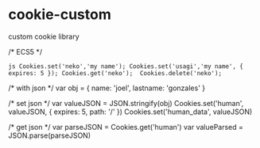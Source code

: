 # cookie-custom
custom cookie library


/* ECS5 */

``js
  Cookies.set('neko','my name');
  Cookies.set('usagi','my name', { expires: 5 });
  Cookies.get('neko');
  Cookies.delete('neko');
``

/* with json */
var obj = {
  name: 'joel',
  lastname: 'gonzales'
}

/* set json */
var valueJSON = JSON.stringify(obj)
Cookies.set('human', valueJSON, { expires: 5, path: '/' })
Cookies.set('human_data', valueJSON)

/* get json */
var parseJSON = Cookies.get('human')
var valueParsed = JSON.parse(parseJSON)
